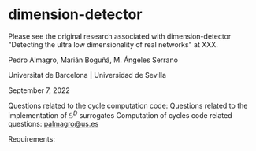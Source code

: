 # dimension-detector
Please see the original research associated with dimension-detector "Detecting the ultra low dimensionality of real
networks" at XXX.

Pedro Almagro, Marián Boguñá, M. Ángeles Serrano

Universitat de Barcelona | Universidad de Sevilla

September 7, 2022

Questions related to the cycle computation code:
Questions related to the implementation of $\mathbb{S}^D$ surrogates Computation of cycles code related questions: palmagro@us.es

Requirements:


